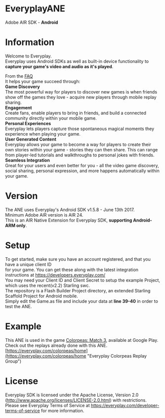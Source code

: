﻿# EveryplayANE
Adobe AIR SDK - **Android**

# Information
Welcome to Everyplay.  
Everyplay uses Android SDKs as well as built-in device functionality to **capture your game's video and audio as it's played**.  

From the [FAQ](https://developers.everyplay.com/documentation/Frequently-asked-questions.md "Everyplay's FAQ")  
It helps your game succeed through:  
**Game Discovery**  
The most powerful way for players to discover new games is when friends show off the games they love - acquire new players through mobile replay sharing.  
**Engagement**  
Create fans, enable players to bring in friends, and build a connected community directly within your mobile game.  
**Personal Experiences**  
Everyplay lets players capture those spontaneous magical moments they experience when playing your game.  
**User Generated Content**  
Everyplay allows your game to become a way for players to create their own stories within your game - stories they can then share. This can range from player-led tutorials and walkthroughs to personal jokes with friends.  
**Seamless Integration**  
Great for your users and even better for you - all the video game discovery, social sharing, personal expression, and more happens automatically within your game.  

# Version
The ANE uses Everyplay's Android SDK v1.5.8 - June 13th 2017.  
Minimum Adobe AIR version is AIR 24.  
This is an AIR Native Extension for Everyplay SDK, **supporting Android-ARM only**.  

# Setup
To get started, make sure you have an account registered, and that you have a unique client ID  
for your game. You can get these along with the latest integration instructions at https://developers.everyplay.com/  
You may need your Client ID and Client Secret to setup the example Project, which uses the recent(v2.2) Starling swc.  
The repository is a Flash Builder Project directory, an extended Starling Scaffold Project for Android mobile.  
Simply edit the Game.as file and include your data at **line 39-40** in order to test the ANE.  

# Example
This ANE is used in the game [Colorpeas: Match 3](https://play.google.com/store/apps/details?id=air.com.playcolorpeas.colorpeas "Colorpeas: Match 3 Android Game"), available at Google Play.  
Check out the replays already done with this ANE. [https://everyplay.com/colorpeas/home](https://everyplay.com/colorpeas/home "Everyplay Colorpeas Replay Group")  

# License
Everyplay SDK is licensed under the Apache License, Version 2.0 (http://www.apache.org/licenses/LICENSE-2.0.html) with restrictions.  
Please see Everyplay Terms of Service at https://everyplay.com/developer-terms-of-service for more information.  

